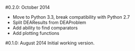 #0.2.0: October 2014
 - Move to Python 3.3, break compatibility with Python 2.7
 - Split DEAResults from DEAProblem
 - Add ability to find comparators
 - Add plotting functions

#0.1.0: August 2014
Initial working version.
